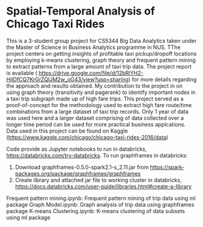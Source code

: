 # Spatial-Temporal Analysis of Chicago Taxi Rides

This is a 3-student group project for CS5344 Big Data Analytics taken under the Master of Science in Business Analytics programme in NUS. TThe project centers on getting insights of profitable taxi pickup/dropoff locations by employing k-means clustering, graph theory and frequent pattern mining to extract patterns from a large amount of taxi trip data. The project report is available ( https://drive.google.com/file/d/12bRiYH2-HiIDfCQ7KrGrZQIJM2w_oG43/view?usp=sharing) for more details regarding the approach and results obtained. My contribution to the project in on using graph theory (transitivity and pagerank) to identify important nodes in a taxi trip subgraph made up of high fare trips. This project served as a proof-of-concept for the methodology used to extract high fare route/time combinations from a large dataset of taxi trip records. Only 1 year of data was used here and a larger dataset comprising of data collected over a longer time period can be used for more practical business applcations. Data used in this project can be found on Kaggle (https://www.kaggle.com/chicago/chicago-taxi-rides-2016/data)

Code provide as Jupyter notebooks to run in databricks, https://databricks.com/try-databricks. To run graphframes in databricks:
1. Download graphframes-0.5.0-spark2.1-s_2.11.jar from https://spark-packages.org/package/graphframes/graphframes
2. Create library and attached jar file to working cluster in databricks, https://docs.databricks.com/user-guide/libraries.html#create-a-library

Frequent pattern mining.ipynb: Frequent pattern mining of trip data using ml package
Graph Model.ipynb: Graph analysis of trip data using graphframes package
K-means Clustering.ipynb: K-means clustering of data subsets using ml package

